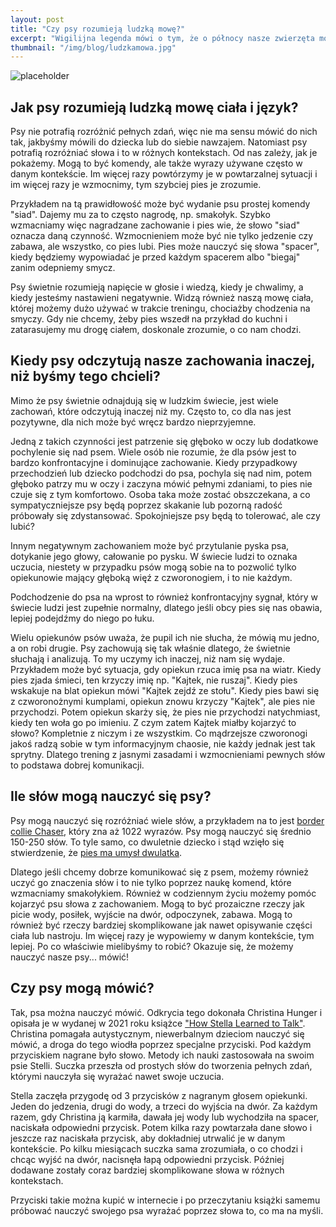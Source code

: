 ```yaml
---
layout: post
title: "Czy psy rozumieją ludzką mowę?"
excerpt: "Wigilijna legenda mówi o tym, że o północy nasze zwierzęta mówią ludzkim głosem. W innej wersji tej opowieści w Wigilię Bożego Narodzenia zwierzęta rozmawiają z duchami zmarłych. Wielu z nas jako dzieci czekało z ekscytacją na ten moment, kiedy nasze zwierzę domowe wreszcie się odezwie. Czy się doczekaliśmy? Pies i człowiek egzystują obok siebie od tysięcy lat na zasadzie współpracy i wzajemnego wsparcia. Dzieląc ze sobą radości i trudy codzienności nauczyliśmy się siebie nawzajem. Czy psy rozumieją ludzką mowę? Jak odczytują nasze zachowania i sygnały, które im wysyłamy? I czy psy można nauczyć mówić?"
thumbnail: "/img/blog/ludzkamowa.jpg"
---
```


![placeholder](https://stopwalkompsow.pl/img/blog/ludzkamowa.jpg)

## Jak psy rozumieją ludzką mowę ciała i język?

Psy nie potrafią rozróżnić pełnych zdań, więc nie ma sensu mówić do nich
tak, jakbyśmy mówili do dziecka lub do siebie nawzajem. Natomiast psy
potrafią rozróżniać słowa i to w różnych kontekstach. Od nas zależy, jak
je pokażemy. Mogą to być komendy, ale także wyrazy używane często w
danym kontekście. Im więcej razy powtórzymy je w powtarzalnej sytuacji i
im więcej razy je wzmocnimy, tym szybciej pies je zrozumie.

Przykładem na tą prawidłowość może być wydanie psu prostej komendy
"siad". Dajemy mu za to często nagrodę, np. smakołyk. Szybko wzmacniamy
więc nagradzane zachowanie i pies wie, że słowo "siad" oznacza daną
czynność. Wzmocnieniem może być nie tylko jedzenie czy zabawa, ale
wszystko, co pies lubi. Pies może nauczyć się słowa "spacer", kiedy
będziemy wypowiadać je przed każdym spacerem albo "biegaj" zanim
odepniemy smycz.

Psy świetnie rozumieją napięcie w głosie i wiedzą, kiedy je chwalimy, a
kiedy jesteśmy nastawieni negatywnie. Widzą również naszą mowę ciała,
której możemy dużo używać w trakcie treningu, chociażby chodzenia na
smyczy. Gdy nie chcemy, żeby pies wszedł na przykład do kuchni i
zatarasujemy mu drogę ciałem, doskonale zrozumie, o co nam chodzi.

## Kiedy psy odczytują nasze zachowania inaczej, niż byśmy tego chcieli?

Mimo że psy świetnie odnajdują się w ludzkim świecie, jest wiele
zachowań, które odczytują inaczej niż my. Często to, co dla nas jest
pozytywne, dla nich może być wręcz bardzo nieprzyjemne.

Jedną z takich czynności jest patrzenie się głęboko w oczy lub dodatkowe
pochylenie się nad psem. Wiele osób nie rozumie, że dla psów jest to
bardzo konfrontacyjne i dominujące zachowanie. Kiedy przypadkowy
przechodzień lub dziecko podchodzi do psa, pochyla się nad nim, potem
głęboko patrzy mu w oczy i zaczyna mówić pełnymi zdaniami, to pies nie
czuje się z tym komfortowo. Osoba taka może zostać obszczekana, a co
sympatyczniejsze psy będą poprzez skakanie lub pozorną radość próbowały
się zdystansować. Spokojniejsze psy będą to tolerować, ale czy lubić?

Innym negatywnym zachowaniem może być przytulanie pyska psa, dotykanie
jego głowy, całowanie po pysku. W świecie ludzi to oznaka uczucia,
niestety w przypadku psów mogą sobie na to pozwolić tylko opiekunowie
mający głęboką więź z czworonogiem, i to nie każdym.

Podchodzenie do psa na wprost to również konfrontacyjny sygnał, który w
świecie ludzi jest zupełnie normalny, dlatego jeśli obcy pies się nas
obawia, lepiej podejdźmy do niego po łuku.

Wielu opiekunów psów uważa, że pupil ich nie słucha, że mówią mu jedno,
a on robi drugie. Psy zachowują się tak właśnie dlatego, że świetnie
słuchają i analizują. To my uczymy ich inaczej, niż nam się wydaje.
Przykładem może być sytuacja, gdy opiekun rzuca imię psa na wiatr. Kiedy
pies zjada śmieci, ten krzyczy imię np. "Kajtek, nie ruszaj". Kiedy pies
wskakuje na blat opiekun mówi "Kajtek zejdź ze stołu". Kiedy pies bawi
się z czworonożnymi kumplami, opiekun znowu krzyczy "Kajtek", ale pies
nie przychodzi. Potem opiekun skarży się, że pies nie przychodzi
natychmiast, kiedy ten woła go po imieniu. Z czym zatem Kajtek miałby
kojarzyć to słowo? Kompletnie z niczym i ze wszystkim. Co mądrzejsze
czworonogi jakoś radzą sobie w tym informacyjnym chaosie, nie każdy
jednak jest tak sprytny. Dlatego trening z jasnymi zasadami i
wzmocnieniami pewnych słów to podstawa dobrej komunikacji.

## Ile słów mogą nauczyć się psy?

Psy mogą nauczyć się rozróżniać wiele słów, a przykładem na to jest [border collie Chaser](https://www.npr.org/sections/thetwo-way/2011/01/11/132839704/good-dog-border-collie-learns-more-than-1-000-words#:~:text=A%20border%20collie%20named%20Chaser,of%20more%20than%201%2C000%20objects),
który zna aż 1022 wyrazów. Psy mogą nauczyć się średnio 150-250 słów. To
tyle samo, co dwuletnie dziecko i stąd wzięło się stwierdzenie, że [pies ma umysł dwulatka](https://www.masterclass.com/articles/how-many-words-can-a-dog-learn).

Dlatego jeśli chcemy dobrze komunikować się z psem, możemy również uczyć
go znaczenia słów i to nie tylko poprzez naukę komend, które wzmacniamy
smakołykiem. Również w codziennym życiu możemy pomóc kojarzyć psu słowa
z zachowaniem. Mogą to być prozaiczne rzeczy jak picie wody, posiłek,
wyjście na dwór, odpoczynek, zabawa. Mogą to również być rzeczy bardziej
skomplikowane jak nawet opisywanie części ciała lub nastroju. Im więcej
razy je wypowiemy w danym kontekście, tym lepiej. Po co właściwie
mielibyśmy to robić? Okazuje się, że możemy nauczyć nasze psy... mówić!

## Czy psy mogą mówić?

Tak, psa można nauczyć mówić. Odkrycia tego dokonała Christina Hunger i
opisała je w wydanej w 2021 roku książce ["How Stella Learned to
Talk"](https://lubimyczytac.pl/ksiazka/4979521/how-stella-learned-to-talk).
Christina pomagała autystycznym, niewerbalnym dzieciom nauczyć się
mówić, a droga do tego wiodła poprzez specjalne przyciski. Pod każdym
przyciskiem nagrane było słowo. Metody ich nauki zastosowała na swoim
psie Stelli. Suczka przeszła od prostych słów do tworzenia pełnych zdań,
którymi nauczyła się wyrażać nawet swoje uczucia.

Stella zaczęła przygodę od 3 przycisków z nagranym głosem opiekunki.
Jeden do jedzenia, drugi do wody, a trzeci do wyjścia na dwór. Za każdym
razem, gdy Christina ją karmiła, dawała jej wody lub wychodziła na
spacer, naciskała odpowiedni przycisk. Potem kilka razy powtarzała dane
słowo i jeszcze raz naciskała przycisk, aby dokładniej utrwalić je w
danym kontekście. Po kilku miesiącach suczka sama zrozumiała, o co
chodzi i chcąc wyjść na dwór, nacisnęła łapą odpowiedni przycisk.
Później dodawane zostały coraz bardziej skomplikowane słowa w różnych
kontekstach.

Przyciski takie można kupić w internecie i po przeczytaniu książki
samemu próbować nauczyć swojego psa wyrażać poprzez słowa to, co ma na
myśli.
